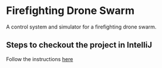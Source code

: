# Firefighting Drone Swarm

A control system and simulator for a firefighting drone swarm.

## Steps to checkout the project in IntelliJ
Follow the instructions [here](https://www.jetbrains.com/help/idea/manage-projects-hosted-on-github.html#clone-from-GitHub)
